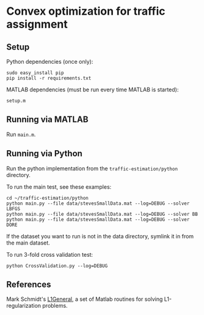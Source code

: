Convex optimization for traffic assignment
==========================================

Setup
-----
Python dependencies (once only):

    sudo easy_install pip
    pip install -r requirements.txt

MATLAB dependencies (must be run every time MATLAB is started):

    setup.m

Running via MATLAB
-------------------
Run `main.m`.

Running via Python
-------------------
Run the python implementation from the `traffic-estimation/python` directory.

To run the main test, see these examples:
```
cd ~/traffic-estimation/python
python main.py --file data/stevesSmallData.mat --log=DEBUG --solver LBFGS
python main.py --file data/stevesSmallData.mat --log=DEBUG --solver BB
python main.py --file data/stevesSmallData.mat --log=DEBUG --solver DORE
```
If the dataset you want to run is not in the data directory, symlink it in
from the main dataset.

To run 3-fold cross validation test:
```
python CrossValidation.py --log=DEBUG
```

References
--------
Mark Schmidt's [L1General](http://www.di.ens.fr/~mschmidt/Software/L1General.html), a set of Matlab routines for solving L1-regularization problems. 
